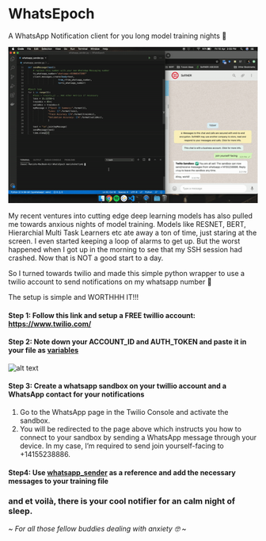 # WhatsEpoch
A WhatsApp Notification client for you long model training nights :night_with_stars:

![](demo.gif)

My recent ventures into cutting edge deep learning models has also pulled me towards anxious nights of model training.
Models like RESNET, BERT, Hierarchial Multi Task Learners etc ate away a ton of time, just staring at the screen. I even started keeping a loop
of alarms to get up. But the worst happened when I got up in the morning to see that my SSH session had crashed. Now that is NOT
a good start to a day.

So I turned towards twilio and made this simple python wrapper to use a twilio account to send notifications on my whatsapp number :clinking_glasses:


The setup is simple and WORTHHH IT!!!

#### Step 1: Follow this link and setup a FREE twillio account: https://www.twilio.com/
#### Step 2: Note down your ACCOUNT_ID and AUTH_TOKEN and paste it in your file as [variables](https://github.com/ManishShettyM/WhatsEpoch/blob/8648a3b4ca67d3ef8e2879fe69fa0a5e14539c65/whatsapp_sender.py#L5)
 ![alt text](https://twilio-cms-prod.s3.amazonaws.com/images/Selection_273.width-800.png)
#### Step 3: Create a whatsapp sandbox on your twillio account and a WhatsApp contact for your notifications
 1. Go to the WhatsApp page in the Twilio Console and activate the sandbox.
 2. You will be redirected to the page above which instructs you how to connect to your sandbox by sending a WhatsApp message through your device. In my case, I’m required to send join yourself-facing to +14155238886.
#### Step4: Use [whatsapp_sender](https://github.com/ManishShettyM/WhatsEpoch/blob/master/whatsapp_sender.py) as a reference and add the necessary messages to your training file

### and et voilà, there is your cool notifier for an calm night of sleep.

*~ For all those fellow buddies dealing with anxiety :nerd_face: ~*
